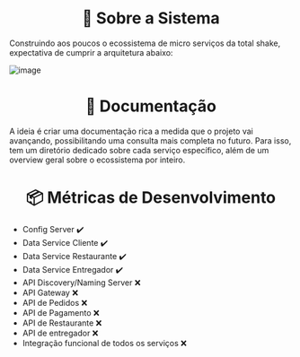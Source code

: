 <h1 align="center">🎯 Sobre a Sistema</h1>
Construindo aos poucos o ecossistema de micro serviços da total shake, expectativa de cumprir a arquitetura abaixo:

![image](https://user-images.githubusercontent.com/110692644/189211326-6ac996b9-c2ea-40f0-885e-f6b7ae688b6f.png)


<h1 align="center">📌 Documentação </h1>

A ideia é criar uma documentação rica a medida que o projeto vai avançando, possibilitando uma consulta mais completa no futuro. Para isso, tem um diretório dedicado sobre cada serviço específico, além de um overview geral sobre o ecossistema por inteiro.

<h1 align="center">📦 Métricas de Desenvolvimento </h1>

- Config Server :heavy_check_mark:
- Data Service Cliente :heavy_check_mark:
- Data Service Restaurante :heavy_check_mark:
- Data Service Entregador :heavy_check_mark:
- API Discovery/Naming Server :x:
- API Gateway :x:
- API de Pedidos :x:
- API de Pagamento :x:
- API de Restaurante :x:
- API de entregador :x:
- Integração funcional de todos os serviços :x:
